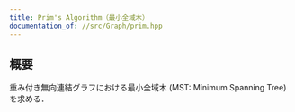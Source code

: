 ```yaml
---
title: Prim's Algorithm（最小全域木）
documentation_of: //src/Graph/prim.hpp
---
```



## 概要

重み付き無向連結グラフにおける最小全域木 (MST: Minimum Spanning Tree) を求める．

